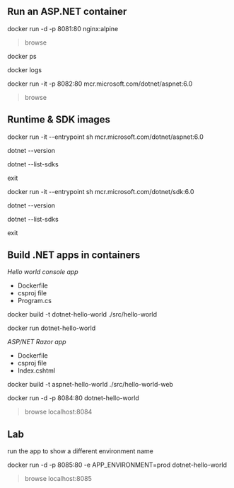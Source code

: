 

## Run an ASP.NET container

docker run -d -p 8081:80 nginx:alpine 

> browse


docker ps

docker logs


docker run -it -p 8082:80 mcr.microsoft.com/dotnet/aspnet:6.0


> browse 

## Runtime & SDK images

docker run -it --entrypoint sh mcr.microsoft.com/dotnet/aspnet:6.0

dotnet --version

dotnet --list-sdks

exit


docker run -it --entrypoint sh mcr.microsoft.com/dotnet/sdk:6.0

dotnet --version

dotnet --list-sdks

exit

## Build .NET apps in containers

_Hello world console app_

- Dockerfile
- csproj file
- Program.cs

docker build -t dotnet-hello-world ./src/hello-world

docker run dotnet-hello-world 

_ASP/NET Razor app_

- Dockerfile
- csproj file
- Index.cshtml

docker build -t aspnet-hello-world ./src/hello-world-web

docker run -d -p 8084:80 dotnet-hello-world 

> browse localhost:8084

## Lab

run the app to show a different environment name

docker run -d -p 8085:80 -e APP_ENVIRONMENT=prod dotnet-hello-world 

> browse localhost:8085